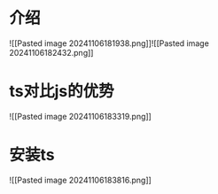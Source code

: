 # 介绍
![[Pasted image 20241106181938.png]]![[Pasted image 20241106182432.png]]


# ts对比js的优势
![[Pasted image 20241106183319.png]]



# 安装ts
![[Pasted image 20241106183816.png]]